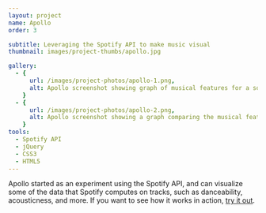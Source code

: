 ```yaml
---
layout: project
name: Apollo
order: 3

subtitle: Leveraging the Spotify API to make music visual
thumbnail: images/project-thumbs/apollo.jpg

gallery:
  - {
      url: /images/project-photos/apollo-1.png,
      alt: Apollo screenshot showing graph of musical features for a song
    }
  - {
      url: /images/project-photos/apollo-2.png,
      alt: Apollo screenshot showing a graph comparing the musical features of two songs
    }
tools:
  - Spotify API
  - jQuery
  - CSS3
  - HTML5
---
```


Apollo started as an experiment using the Spotify API, and can visualize some of the data that Spotify computes on tracks, such as danceability, acousticness, and more. If you want to see how it works in action, <a href='http://viktorkoves.com/apollo'>try it out</a>.
